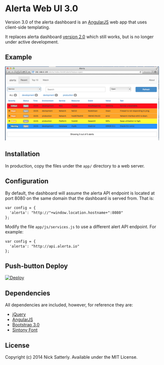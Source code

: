 Alerta Web UI 3.0
=================

Version 3.0 of the alerta dashboard is an [AngularJS](http://angularjs.org/) web app that uses client-side templating.

It replaces alerta dashboard [version 2.0](https://github.com/alerta/alerta-dashboard) which still works, but is no longer under active development.

Example
-------

![dashboard](/docs/images/alerta-webui-v3.png?raw=true)


Installation
------------

In production, copy the files under the `app/` directory to a web server.


Configuration
-------------

By default, the dashboard will assume the alerta API endpoint is located at port 8080 on the same domain
that the dashboard is served from. That is:

    var config = {
      'alerta': "http://"+window.location.hostname+":8080"
    };

Modify the file `app/js/services.js` to use a different alert API endpoint. For example:

    var config = {
      'alerta': "http://api.alerta.io"
    };

Push-button Deploy
------------------

[![Deploy](https://www.herokucdn.com/deploy/button.png)](https://heroku.com/deploy)

Dependencies
------------

All dependencies are included, however, for reference they are:

  * [jQuery](http://jquery.com/)
  * [AngularJS](http://angularjs.org/)
  * [Bootstrap 3.0](http://getbootstrap.com/2.3.2/)
  * [Sintony Font](http://www.google.com/fonts/specimen/Sintony)
  

License
-------

Copyright (c) 2014 Nick Satterly. Available under the MIT License.

